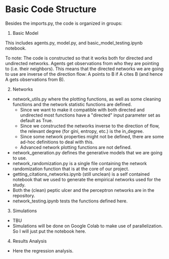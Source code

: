 # Basic Code Structure

Besides the imports.py, the code is organized in groups:

1. Basic Model

This includes agents.py, model.py, and basic_model_testing.ipynb notebook.

To note: The code is constructed so that it works both for directed and undirected networks. Agents get observations from who they are pointing to (i.e. their neighbors). 
This means that the directed networks we are going to use are inverse of the direction flow: A points to B if A cites B (and hence A gets observations from B).

2. Networks

- network_utils.py where the plotting functions, as well as some cleaning functions and the network statistic functions are defined.
  - Since we want to make it compatible with both directed and undirected most functions have a "directed" input parameter set as default as True.
  - Since we constructed the networks inverse to the direction of flow, the relevant degree (for gini, entropy, etc.) is the in_degree.
  - Since some network properties might not be defined, there are some ad-hoc definitions to deal with this.
  - Advanced network plotting functions are not defined.
- network_generation.py defines the generative models that we are going to use.
- network_randomization.py is a single file containing the network randomization function that is at the core of our project.
- getting_citations_networks.ipynb (still unclean) is a self contained notebook that we used to generate the empirical networks used for the study.
- Both the (clean) peptic ulcer and the perceptron networks are in the repository.
- network_testing.ipynb tests the functions defined here.

3. Simulations

- TBU
- Simulations will be done on Google Colab to make use of parallelization. So I will just put the notebook here.

4. Results Analysis

- Here the regression analysis.
